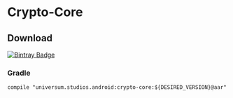 Crypto-Core
===============

## Download ##
[![Bintray Badge](https://api.bintray.com/packages/universum-studios/android/universum.studios.android%3Acrypto/images/download.svg)](https://bintray.com/universum-studios/android/universum.studios.android%3Acrypto/_latestVersion)

### Gradle ###

    compile "universum.studios.android:crypto-core:${DESIRED_VERSION}@aar"
